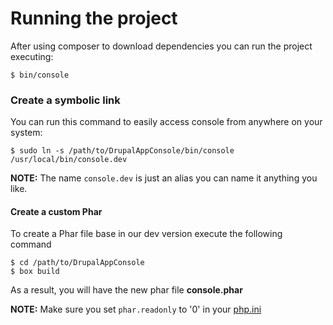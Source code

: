 # Running the project


After using composer to download dependencies you can run the project executing:

```
$ bin/console
```

### Create a symbolic link

You can run this command to easily access console from anywhere on your system:

```
$ sudo ln -s /path/to/DrupalAppConsole/bin/console /usr/local/bin/console.dev
```

**NOTE:** The name `console.dev` is just an alias you can name it anything you like.

#### Create a custom Phar

To create a Phar file base in our dev version execute the following command

```
$ cd /path/to/DrupalAppConsole
$ box build
```

As a result, you will have the new phar file **console.phar**

**NOTE:** Make sure you set `phar.readonly` to '0' in your [php.ini](http://php.net/manual/en/phar.configuration.php)
